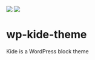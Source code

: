 ![](https://img.shields.io/github/license/Frollio/wp-kide-theme) ![](https://img.shields.io/github/issues/Frollio/wp-kide-theme)
  
# wp-kide-theme
Kide is a WordPress block theme
